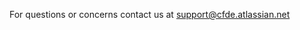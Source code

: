 For questions or concerns contact us at [support@cfde.atlassian.net](mailto:support@cfde.atlassian.net)
